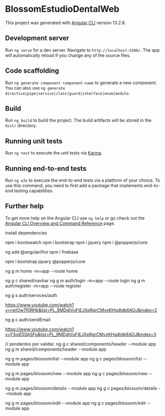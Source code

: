 # BlossomEstudioDentalWeb

This project was generated with [Angular CLI](https://github.com/angular/angular-cli) version 13.2.6.

## Development server

Run `ng serve` for a dev server. Navigate to `http://localhost:4200/`. The app will automatically reload if you change any of the source files.

## Code scaffolding

Run `ng generate component component-name` to generate a new component. You can also use `ng generate directive|pipe|service|class|guard|interface|enum|module`.

## Build

Run `ng build` to build the project. The build artifacts will be stored in the `dist/` directory.

## Running unit tests

Run `ng test` to execute the unit tests via [Karma](https://karma-runner.github.io).

## Running end-to-end tests

Run `ng e2e` to execute the end-to-end tests via a platform of your choice. To use this command, you need to first add a package that implements end-to-end testing capabilities.

## Further help

To get more help on the Angular CLI use `ng help` or go check out the [Angular CLI Overview and Command Reference](https://angular.io/cli) page.


install dependencies

npm i bootswatch
npm i bootstrap
npm i jquery
npm i @popperjs/core

ng add @angular/fire
npm i firebase

npm i bootstrap jquery @popperjs/core

ng g m home -m=app --route home

ng g c shared/navbar
ng g m auth/login -m=app --route login
ng g m auth/register -m=app --route register

ng g s auth/services/auth


https://www.youtube.com/watch?v=rwIOw7f0RHk&list=PL_9MDdjVuFjEJXpRgrCMvxKHgdtdk6AOJ&index=2

ng g c auth/sendEmail

https://www.youtube.com/watch?v=Y3ojE5SASFg&list=PL_9MDdjVuFjEJXpRgrCMvxKHgdtdk6AOJ&index=3


// pendentes por validar.
ng g c shared/components/header --module app
ng g m shared/components/header --module app

ng g m pages/blossom/list --module app
ng g c pages/blossom/list --module app

ng g m pages/blossom/new --module app
ng g c pages/blossom/new --module app

ng g m pages/blossom/details --module app
ng g c pages/blossom/details --module app

ng g m pages/blossom/edit --module app
ng g c pages/blossom/edit --module app